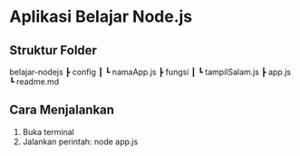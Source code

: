 # Aplikasi Belajar Node.js

## Struktur Folder

belajar-nodejs
 ┣ config
 ┃ ┗ namaApp.js
 ┣ fungsi
 ┃ ┗ tampilSalam.js
 ┣ app.js
 ┗ readme.md

 ## Cara Menjalankan

 1. Buka terminal
 2. Jalankan perintah:
 node app.js
